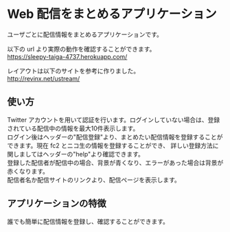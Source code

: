 Web 配信をまとめるアプリケーション
====

ユーザごとに配信情報をまとめるアプリケーションです。

以下の url より実際の動作を確認することができます。  
<https://sleepy-taiga-4737.herokuapp.com/>

レイアウトは以下のサイトを参考に作りました。  
<http://revinx.net/ustream/>

## 使い方
Twitter アカウントを用いて認証を行います。ログインしていない場合は、登録されている配信中の情報を最大10件表示します。  
ログイン後はヘッダーの"配信登録"より、まとめたい配信情報を登録することができます。現在 fc2 とニコ生の情報を登録することができ、
詳しい登録方法に関しましてはヘッダーの"help"より確認できます。  
登録した配信者が配信中の場合、背景が青くなり、エラーがあった場合は背景が赤くなります。  
配信者名か配信サイトのリンクより、配信ページを表示します。

## アプリケーションの特徴
誰でも簡単に配信情報を登録し、確認することができます。
